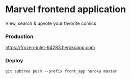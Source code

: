 # Marvel frontend application
View, search & upvote your favorite comics

### Production
https://frozen-inlet-64283.herokuapp.com

### Deploy
`git subtree push --prefix front_app heroku master`


